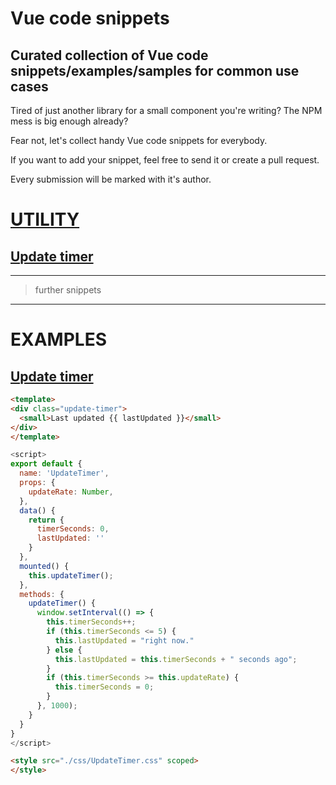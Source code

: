 # Vue code snippets
## Curated collection of Vue code snippets/examples/samples for common use cases

Tired of just another library for a small component you're writing?
The NPM mess is big enough already?

Fear not, let's collect handy Vue code snippets for everybody.

If you want to add your snippet, feel free to send it or create a pull request.

Every submission will be marked with it's author.


# [UTILITY](./utility)

## [Update timer](./utility/update-timer/UpdateTimer.md)

---
> further snippets
---


# EXAMPLES

## [Update timer](./utility/update-timer/UpdateTimer.md)

```html
<template>
<div class="update-timer">
  <small>Last updated {{ lastUpdated }}</small>
</div>
</template>
```

```javascript
<script>
export default {
  name: 'UpdateTimer',
  props: {
    updateRate: Number,
  },
  data() {
    return {
      timerSeconds: 0,
      lastUpdated: ''
    }
  },
  mounted() {
    this.updateTimer();
  },
  methods: {
    updateTimer() {
      window.setInterval(() => {
        this.timerSeconds++;
        if (this.timerSeconds <= 5) {
          this.lastUpdated = "right now."
        } else {
          this.lastUpdated = this.timerSeconds + " seconds ago";
        }
        if (this.timerSeconds >= this.updateRate) {
          this.timerSeconds = 0;
        }
      }, 1000);
    }
  }
} 
</script>
```
```html
<style src="./css/UpdateTimer.css" scoped>
</style>
```
